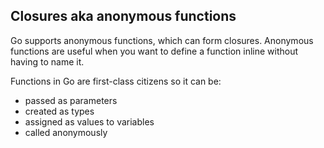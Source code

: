 ## Closures aka anonymous functions

Go supports anonymous functions, which can form closures. Anonymous functions are useful when you want to define a function inline without having to name it.

Functions in Go are first-class citizens so it can be:
- passed as parameters
- created as types
- assigned as values to variables
- called anonymously
 